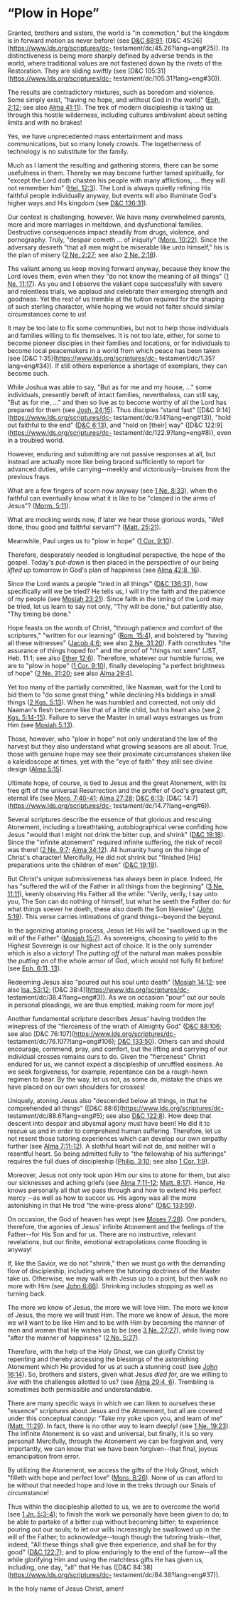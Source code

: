 # “Plow in Hope”

Granted, brothers and sisters, the world is "in commotion," but the kingdom is
in forward motion as never before! (see [D&amp;C
88:91](https://www.lds.org/scriptures/dc-testament/dc/88.91?lang=eng#90);
[D&amp;C 45:26](https://www.lds.org/scriptures/dc-
testament/dc/45.26?lang=eng#25)). Its distinctiveness is being more sharply
defined by adverse trends in the world, where traditional values are not
fastened down by the rivets of the Restoration. They are sliding swiftly (see
[D&amp;C 105:31](https://www.lds.org/scriptures/dc-
testament/dc/105.31?lang=eng#30)).

The results are contradictory mixtures, such as boredom and violence. Some
simply exist, "having no hope, and without God in the world" ([Eph.
2:12](https://www.lds.org/scriptures/nt/eph/2.12?lang=eng#11); see also [Alma
41:11](https://www.lds.org/scriptures/bofm/alma/41.11?lang=eng#10)). The trek
of modern discipleship is taking us through this hostile wilderness, including
cultures ambivalent about setting limits and with no brakes!

Yes, we have unprecedented mass entertainment and mass communications, but so
many lonely crowds. The togetherness of technology is no substitute for the
family.

Much as I lament the resulting and gathering storms, there can be some
usefulness in them. Thereby we may become further tamed spiritually, for
"except the Lord doth chasten his people with many afflictions, ... they will
not remember him" ([Hel.
12:3](https://www.lds.org/scriptures/bofm/hel/12.3?lang=eng#2)). The Lord is
always quietly refining His faithful people individually anyway, but events
will also illuminate God's higher ways and His kingdom (see [D&amp;C
136:31](https://www.lds.org/scriptures/dc-testament/dc/136.31?lang=eng#30)).

Our context is challenging, however. We have many overwhelmed parents, more
and more marriages in meltdown, and dysfunctional families. Destructive
consequences impact steadily from drugs, violence, and pornography. Truly,
"despair cometh ... of iniquity" ([Moro.
10:22](https://www.lds.org/scriptures/bofm/moro/10.22?lang=eng#21)). Since the
adversary desireth "that all men might be miserable like unto himself," his is
the plan of misery ([2 Ne.
2:27](https://www.lds.org/scriptures/bofm/2-ne/2.27?lang=eng#26); see also [2
Ne. 2:18](https://www.lds.org/scriptures/bofm/2-ne/2.18?lang=eng#17)).

The valiant among us keep moving forward anyway, because they know the Lord
loves them, even when they "do not know the meaning of all things" ([1 Ne.
11:17](https://www.lds.org/scriptures/bofm/1-ne/11.17?lang=eng#16)). As you
and I observe the valiant cope successfully with severe and relentless trials,
we applaud and celebrate their emerging strength and goodness. Yet the rest of
us tremble at the tuition required for the shaping of such sterling character,
while hoping we would not falter should similar circumstances come to us!

It may be too late to fix some communities, but not to help those individuals
and families willing to fix themselves. It is not too late, either, for some
to become pioneer disciples in their families and locations, or for
individuals to become local peacemakers in a world from which peace has been
taken (see [D&amp;C 1:35](https://www.lds.org/scriptures/dc-
testament/dc/1.35?lang=eng#34)). If still others experience a shortage of
exemplars, they can become such.

While Joshua was able to say, "But as for me and my house, ..." some
individuals, presently bereft of intact families, nevertheless, can still say,
"But as for me, ..." and then so live as to become worthy of all the Lord has
prepared for them (see [Josh.
24:15](https://www.lds.org/scriptures/ot/josh/24.15?lang=eng#14)). Thus
disciples "stand fast" ([D&amp;C 9:14](https://www.lds.org/scriptures/dc-
testament/dc/9.14?lang=eng#13)), "hold out faithful to the end" ([D&amp;C
6:13](https://www.lds.org/scriptures/dc-testament/dc/6.13?lang=eng#12)), and
"hold on [their] way" ([D&amp;C 122:9](https://www.lds.org/scriptures/dc-
testament/dc/122.9?lang=eng#8)), even in a troubled world.

However, enduring and submitting are not passive responses at all, but instead
are actually more like being braced sufficiently to report for advanced
duties, while carrying--meekly and victoriously--bruises from the previous
frays.

What are a few fingers of scorn now anyway (see [1 Ne.
8:33](https://www.lds.org/scriptures/bofm/1-ne/8.33?lang=eng#32)), when the
faithful can eventually know what it is like to be "clasped in the arms of
Jesus"? ([Morm.
5:11](https://www.lds.org/scriptures/bofm/morm/5.11?lang=eng#10)).

What are mocking words now, if later we hear those glorious words, "Well done,
thou good and faithful servant"? ([Matt.
25:21](https://www.lds.org/scriptures/nt/matt/25.21?lang=eng#20)).

Meanwhile, Paul urges us to "plow in hope" ([1 Cor.
9:10](https://www.lds.org/scriptures/nt/1-cor/9.10?lang=eng#9)).

Therefore, desperately needed is longitudinal perspective, the hope of the
gospel. Today's _put-down_ is then placed in the perspective of our being
_lifted up_ tomorrow in God's plan of happiness (see [Alma 42:8,
16](https://www.lds.org/scriptures/bofm/alma/42.8%2C16?lang=eng#7)).

Since the Lord wants a people "tried in all things" ([D&amp;C
136:31](https://www.lds.org/scriptures/dc-testament/dc/136.31?lang=eng#30)),
how specifically will we be tried? He tells us, I will try the faith and the
patience of my people (see [Mosiah
23:21](https://www.lds.org/scriptures/bofm/mosiah/23.21?lang=eng#20)). Since
faith in the timing of the Lord may be tried, let us learn to say not only,
"Thy will be done," but patiently also, "Thy timing be done."

Hope feasts on the words of Christ, "through patience and comfort of the
scriptures," "written for our learning" ([Rom.
15:4](https://www.lds.org/scriptures/nt/rom/15.4?lang=eng#3)), and bolstered
by "having all these witnesses" ([Jacob
4:6](https://www.lds.org/scriptures/bofm/jacob/4.6?lang=eng#5); see also [2
Ne. 31:20](https://www.lds.org/scriptures/bofm/2-ne/31.20?lang=eng#19)). Faith
constitutes "the assurance of things hoped for" and the proof of "things not
seen" (JST, Heb. 11:1; see also [Ether
12:6](https://www.lds.org/scriptures/bofm/ether/12.6?lang=eng#5)). Therefore,
whatever our humble furrow, we are to "plow in hope" ([1 Cor.
9:10](https://www.lds.org/scriptures/nt/1-cor/9.10?lang=eng#9)), finally
developing "a perfect brightness of hope" ([2 Ne.
31:20](https://www.lds.org/scriptures/bofm/2-ne/31.20?lang=eng#19); see also
[Alma 29:4](https://www.lds.org/scriptures/bofm/alma/29.4?lang=eng#3)).

Yet too many of the partially committed, like Naaman, wait for the Lord to bid
them to "do some great thing," while declining His biddings in small things
([2 Kgs. 5:13](https://www.lds.org/scriptures/ot/2-kgs/5.13?lang=eng#12)).
When he was humbled and corrected, not only did Naaman's flesh become like
that of a little child, but his heart also (see [2 Kgs.
5:14-15](https://www.lds.org/scriptures/ot/2-kgs/5.14-15?lang=eng#13)).
Failure to serve the Master in small ways estranges us from Him (see [Mosiah
5:13](https://www.lds.org/scriptures/bofm/mosiah/5.13?lang=eng#12)).

Those, however, who "plow in hope" not only understand the law of the harvest
but they also understand what growing seasons are all about. True, those with
genuine hope may see their proximate circumstances shaken like a kaleidoscope
at times, yet with the "eye of faith" they still see divine design ([Alma
5:15](https://www.lds.org/scriptures/bofm/alma/5.15?lang=eng#14)).

Ultimate hope, of course, is tied to Jesus and the great Atonement, with its
free gift of the universal Resurrection and the proffer of God's greatest
gift, eternal life (see [Moro.
7:40-41](https://www.lds.org/scriptures/bofm/moro/7.40-41?lang=eng#39); [Alma
27:28](https://www.lds.org/scriptures/bofm/alma/27.28?lang=eng#27); [D&amp;C
6:13](https://www.lds.org/scriptures/dc-testament/dc/6.13?lang=eng#12);
[D&amp;C 14:7](https://www.lds.org/scriptures/dc-
testament/dc/14.7?lang=eng#6)).

Several scriptures describe the essence of that glorious and rescuing
Atonement, including a breathtaking, autobiographical verse confiding how
Jesus "would that I might not drink the bitter cup, and shrink" ([D&amp;C
19:18](https://www.lds.org/scriptures/dc-testament/dc/19.18?lang=eng#17)).
Since the "infinite atonement" required infinite suffering, the risk of recoil
was there! ([2 Ne.
9:7](https://www.lds.org/scriptures/bofm/2-ne/9.7?lang=eng#6); [Alma
34:12](https://www.lds.org/scriptures/bofm/alma/34.12?lang=eng#11)). All
humanity hung on the hinge of Christ's character! Mercifully, He did not
shrink but "finished [His] preparations unto the children of men" ([D&amp;C
19:19](https://www.lds.org/scriptures/dc-testament/dc/19.19?lang=eng#18)).

But Christ's unique submissiveness has always been in place. Indeed, He has
"suffered the will of the Father in all things from the beginning" ([3 Ne.
11:11](https://www.lds.org/scriptures/bofm/3-ne/11.11?lang=eng#10)), keenly
observing His Father all the while: "Verily, verily, I say unto you, The Son
can do nothing of himself, but what he seeth the Father do: for what things
soever he doeth, these also doeth the Son likewise" ([John
5:19](https://www.lds.org/scriptures/nt/john/5.19?lang=eng#18)). This verse
carries intimations of grand things--beyond the beyond.

In the agonizing atoning process, Jesus let His will be "swallowed up in the
will of the Father" ([Mosiah
15:7](https://www.lds.org/scriptures/bofm/mosiah/15.7?lang=eng#6)). As
sovereigns, choosing to yield to the Highest Sovereign is our highest act of
choice. It is the only surrender which is also a victory! The _putting off_ of
the natural man makes possible the _putting on_ of the whole armor of God,
which would not fully fit before! (see [Eph. 6:11,
13](https://www.lds.org/scriptures/nt/eph/6.11%2C13?lang=eng#10)).

Redeeming Jesus also "poured out his soul unto death" ([Mosiah
14:12](https://www.lds.org/scriptures/bofm/mosiah/14.12?lang=eng#11); see also
[Isa. 53:12](https://www.lds.org/scriptures/ot/isa/53.12?lang=eng#11);
[D&amp;C 38:4](https://www.lds.org/scriptures/dc-
testament/dc/38.4?lang=eng#3)). As we on occasion "pour" out our souls in
personal pleadings, we are thus emptied, making room for more joy!

Another fundamental scripture describes Jesus' having trodden the winepress of
the "fierceness of the wrath of Almighty God" ([D&amp;C
88:106](https://www.lds.org/scriptures/dc-testament/dc/88.106?lang=eng#105);
see also [D&amp;C 76:107](https://www.lds.org/scriptures/dc-
testament/dc/76.107?lang=eng#106); [D&amp;C
133:50](https://www.lds.org/scriptures/dc-testament/dc/133.50?lang=eng#49)).
Others can and should encourage, commend, pray, and comfort, but the lifting
and carrying of our individual crosses remains ours to do. Given the
"fierceness" Christ endured for us, we cannot expect a discipleship of
unruffled easiness. As we seek forgiveness, for example, repentance can be a
rough-hewn regimen to bear. By the way, let us not, as some do, mistake the
chips we have placed on our own shoulders for crosses!

Uniquely, atoning Jesus also "descended below all things, in that he
comprehended all things" ([D&amp;C 88:6](https://www.lds.org/scriptures/dc-
testament/dc/88.6?lang=eng#5); see also [D&amp;C
122:8](https://www.lds.org/scriptures/dc-testament/dc/122.8?lang=eng#7)). How
deep that descent into despair and abysmal agony must have been! He did it to
rescue us and in order to comprehend human suffering. Therefore, let us not
resent those tutoring experiences which can develop our own empathy further
(see [Alma
7:11-12](https://www.lds.org/scriptures/bofm/alma/7.11-12?lang=eng#10)). A
slothful heart will not do, and neither will a resentful heart. So being
admitted fully to "the fellowship of his sufferings" requires the full dues of
discipleship ([Philip.
3:10](https://www.lds.org/scriptures/nt/philip/3.10?lang=eng#9); see also [1
Cor. 1:9](https://www.lds.org/scriptures/nt/1-cor/1.9?lang=eng#8)).

Moreover, Jesus not only took upon Him our sins to atone for them, but also
our sicknesses and aching griefs (see [Alma
7:11-12](https://www.lds.org/scriptures/bofm/alma/7.11-12?lang=eng#10); [Matt.
8:17](https://www.lds.org/scriptures/nt/matt/8.17?lang=eng#16)). Hence, He
knows personally all that we pass through and how to extend His perfect mercy
--as well as how to succor us. His agony was all the more astonishing in that
He trod "the wine-press alone" ([D&amp;C
133:50](https://www.lds.org/scriptures/dc-testament/dc/133.50?lang=eng#49)).

On occasion, the God of heaven has wept (see [Moses
7:28](https://www.lds.org/scriptures/pgp/moses/7.28?lang=eng#27)). One
ponders, therefore, the agonies of Jesus' infinite Atonement and the feelings
of the Father--for His Son and for us. There are no instructive, relevant
revelations, but our finite, emotional extrapolations come flooding in anyway!

If, like the Savior, we do not "shrink," then we must go with the demanding
flow of discipleship, including where the tutoring doctrines of the Master
take us. Otherwise, we may walk with Jesus up to a point, but then walk no
more with Him (see [John
6:66](https://www.lds.org/scriptures/nt/john/6.66?lang=eng#65)). Shrinking
includes stopping as well as turning back.

The more we know of Jesus, the more we will love Him. The more we know of
Jesus, the more we will trust Him. The more we know of Jesus, the more we will
want to be like Him and to be with Him by becoming the manner of men and women
that He wishes us to be (see [3 Ne.
27:27](https://www.lds.org/scriptures/bofm/3-ne/27.27?lang=eng#26)), while
living now "after the manner of happiness" ([2 Ne.
5:27](https://www.lds.org/scriptures/bofm/2-ne/5.27?lang=eng#26)).

Therefore, with the help of the Holy Ghost, we can glorify Christ by repenting
and thereby accessing the blessings of the astonishing Atonement which He
provided for us at such a stunning cost! (see [John
16:14](https://www.lds.org/scriptures/nt/john/16.14?lang=eng#13)). So,
brothers and sisters, given what Jesus _died for,_ are we willing to _live
with_ the challenges allotted to us? (see [Alma 29:4,
6](https://www.lds.org/scriptures/bofm/alma/29.4%2C6?lang=eng#3)). Trembling
is sometimes both permissible and understandable.

There are many specific ways in which we can liken to ourselves these
"essence" scriptures about Jesus and the Atonement, but all are covered under
this conceptual canopy: "Take my yoke upon you, and learn of me" ([Matt.
11:29](https://www.lds.org/scriptures/nt/matt/11.29?lang=eng#28)). In fact,
there is no other way to learn deeply! (see [1 Ne.
19:23](https://www.lds.org/scriptures/bofm/1-ne/19.23?lang=eng#22)). The
infinite Atonement is so vast and universal, but finally, it is so very
personal! Mercifully, through the Atonement we can be forgiven and, very
importantly, we can know that we have been forgiven--that final, joyous
emancipation from error.

By utilizing the Atonement, we access the gifts of the Holy Ghost, which
"filleth with hope and perfect love" ([Moro.
8:26](https://www.lds.org/scriptures/bofm/moro/8.26?lang=eng#25)). None of us
can afford to be without that needed hope and love in the treks through our
Sinais of circumstance!

Thus within the discipleship allotted to us, we are to overcome the world (see
[1 Jn. 5:3-4](https://www.lds.org/scriptures/nt/1-jn/5.3-4?lang=eng#2)); to
finish the work we personally have been given to do; to be able to partake of
a bitter cup without becoming bitter; to experience pouring out our souls; to
let our wills increasingly be swallowed up in the will of the Father; to
acknowledge--tough though the tutoring trials--that, indeed, "All these things
shall give thee experience, and shall be for thy good" ([D&amp;C
122:7](https://www.lds.org/scriptures/dc-testament/dc/122.7?lang=eng#6)); and
to plow enduringly to the end of the furrow--all the while glorifying Him and
using the matchless gifts He has given us, including, one day, "all" that He
has ([D&amp;C 84:38](https://www.lds.org/scriptures/dc-
testament/dc/84.38?lang=eng#37)).

In the holy name of Jesus Christ, amen!

